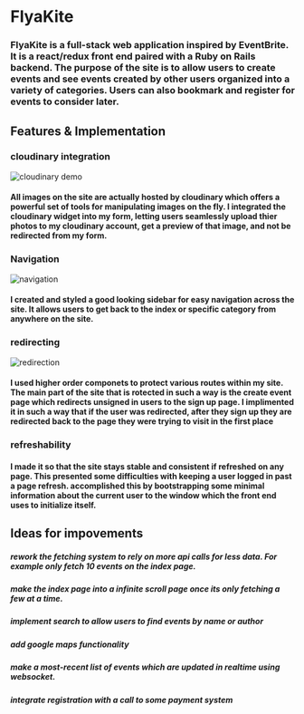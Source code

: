 # FlyaKite
### FlyaKite is a full-stack web application inspired by EventBrite. It is a react/redux front end paired with a Ruby on Rails backend. The purpose of the site is to allow users to create events and see events created by other users organized into a variety of categories. Users can also bookmark and register for events to consider later. 



## Features & Implementation



### cloudinary integration
![cloudinary demo](http://res.cloudinary.com/flyakite/image/upload/v1512163911/cloudinarydemo_fz6q2b.gif)

#### All images on the site are actually hosted by cloudinary which offers a powerful set of tools for manipulating images on the fly. I integrated the cloudinary widget into my form, letting users seamlessly upload thier photos to my cloudinary account, get a preview of that image, and not be redirected from my form.






### Navigation
![navigation](http://res.cloudinary.com/flyakite/image/upload/v1512163917/navigationDemo_fbamfq.gif)

#### I created and styled a good looking sidebar for easy navigation across the site. It allows users to get back to the index or specific category from anywhere on the site. 





### redirecting
![redirection](http://res.cloudinary.com/flyakite/image/upload/v1512163922/redirectdemo_irfgjx.gif)

#### I used higher order componets to protect various routes within my site. The main part of the site that is rotected in such a way is the create event page which redirects unsigned in users to the sign up page. I implimented it in such a way that if the user was redirected, after they sign up they are redirected back to the page they were trying to visit in the first place


### refreshability

#### I made it so that the site stays stable and consistent if refreshed on any page. This presented some difficulties with keeping a user logged in past a page refresh.  accomplished this by bootstrapping some minimal information about the current user to the window which the front end uses to initialize itself. 




## Ideas for impovements

##### rework the fetching system to rely on more api calls for less data. For example only fetch 10 events on the index page.

##### make the index page into a infinite scroll page once its only fetching a few at a time. 

##### implement search to allow users to find events by name or author

##### add google maps functionality 

##### make a most-recent list of events which are updated in realtime using websocket. 

##### integrate registration with a call to some payment system
